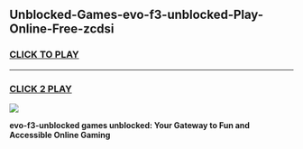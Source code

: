 
## Unblocked-Games-evo-f3-unblocked-Play-Online-Free-zcdsi
<h3>
<a href="https://premium76.site?title=evo-f3-unblocked&ref=26A">CLICK TO PLAY</a></h3>
<hr>

<h3>
<a href="https://premium76.site?title=evo-f3-unblocked&ref=26A">CLICK 2 PLAY</a>
  
</h3>

<a href="https://premium76.site?title=evo-f3-unblocked&ref=26A"><img src="https://clearcache.store/games.png"></a>


**evo-f3-unblocked games unblocked: Your Gateway to Fun and Accessible Online Gaming**
